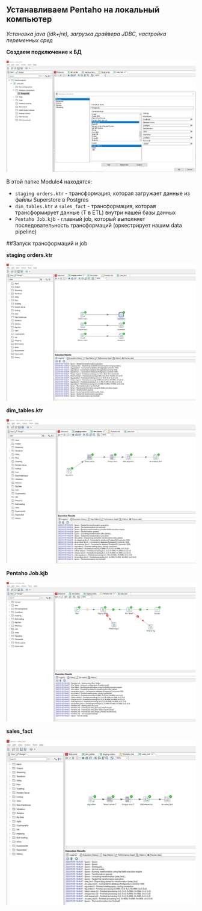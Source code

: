 ## Устанавливаем Pentaho на локальный компьютер
*Установка java (jdk+jre), загрузка драйвера JDBC, настройка переменных сред*

**Создаем подключение к БД**

![Иллюстрация к проекту](https://github.com/dimac123/dimac123/blob/main/Data-engineering/Module4/Pentaho5.JPG)

В этой папке Module4 находятся:
- `staging orders.ktr` - трансформация, которая загружает данные из файлы Superstore в Postgres
- `dim_tables.ktr` и `sales_fact` - трансформация, которая трансформирует данные (T в ETL) внутри нашей базы данных
- `Pentaho Job.kjb` - главный job, который выполняет последовательность трансформаций (оркестрирует нашим data pipeline)

##Запуск трансформаций и job

**staging orders.ktr**

![Иллюстрация к проекту](https://github.com/dimac123/dimac123/blob/main/Data-engineering/Module4/Pentaho.JPG)


**dim_tables.ktr**

![Иллюстрация к проекту](https://github.com/dimac123/dimac123/blob/main/Data-engineering/Module4/Pentaho2.JPG)


**Pentaho Job.kjb**

![Иллюстрация к проекту](https://github.com/dimac123/dimac123/blob/main/Data-engineering/Module4/Pentaho3.JPG)


**sales_fact**

![Иллюстрация к проекту](https://github.com/dimac123/dimac123/blob/main/Data-engineering/Module4/Pentaho4.JPG)
